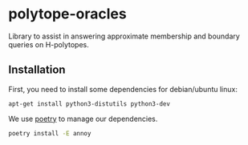 polytope-oracles
===

Library to assist in answering approximate membership and boundary 
queries on H-polytopes.

## Installation

First, you need to install some dependencies for debian/ubuntu linux:
```
apt-get install python3-distutils python3-dev
```

We use [poetry](https://python-poetry.org/docs/#installation) to manage our dependencies. 


```bash
poetry install -E annoy
```
